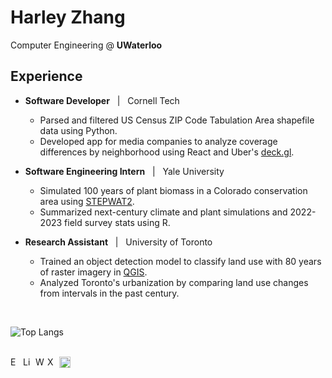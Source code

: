 # Harley Zhang

Computer Engineering @ **UWaterloo**

## Experience
- **Software Developer** &nbsp; | &nbsp; Cornell Tech
  - Parsed and filtered US Census ZIP Code Tabulation Area shapefile data using Python.
  - Developed app for media companies to analyze coverage differences by neighborhood using React and Uber's [deck.gl](https://deck.gl/).

- **Software Engineering Intern** &nbsp; | &nbsp; Yale University
  - Simulated 100 years of plant biomass in a Colorado conservation area using [STEPWAT2](https://github.com/DrylandEcology/STEPWAT2).
  - Summarized next-century climate and plant simulations and 2022-2023 field survey stats using R.

- **Research Assistant** &nbsp; | &nbsp; University of Toronto
  - Trained an object detection model to classify land use with 80 years of raster imagery in [QGIS](https://www.qgis.org/).
  - Analyzed Toronto's urbanization by comparing land use changes from intervals in the past century.

<br/>

![Top Langs](https://github-readme-stats.vercel.app/api/top-langs/?username=anuraghazra&layout=compact&theme=github_dark_dimmed)

<br/>

<a href="mailto:h333zhan@uwaterloo.ca" target="_blank">
  <img align="left" alt="Email" width="17px" src="https://img.icons8.com/?size=100&id=86875&format=png&color=ffffff" />
</a>
<a href="https://www.linkedin.com/in/harley-zhang">
  <img align="left" alt="LinkedIn" width="17px" src="https://img.icons8.com/?size=100&id=8808&format=png&color=ffffff" />
</a>
<a href="https://harley-zhang.vercel.app/" target="_blank">
  <img align="left" alt="Website" width="16px" src="https://img.icons8.com/ios/50/FFFFFF/globe--v1.png" />
</a>
<a href="https://x.com/HarleyZhang06" target="_blank">
  <img align="left" alt="X" width="16px" src="https://img.icons8.com/?size=100&id=fJp7hepMryiw&format=png&color=ffffff" />
</a>
<a href="https://www.youtube.com/@harleyzhang3092" target="_blank">
  <img align="left" alt="YouTube" width="18px" src="https://img.icons8.com/?size=100&id=37326&format=png&color=ffffff" />
</a>
